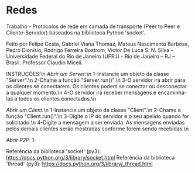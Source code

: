 # Redes

Trabalho - Protocolos de rede em camada de transporte (Peer to Peer e Cliente-Servidor) baseados na biblioteca Python 'socket'.

Feito por Felipe Costa, Gabriel Viana Thomaz, Mateus Nascimento Barbosa, Pedro Dionísio, Rodrigo Ferreira Bostrom, Victor De Luca S. N. Silva - Universidade Federal do Rio de Janeiro (UFRJ) - Rio de Janeiro – RJ – Brasil.
Professor Claudio Miceli.

INSTRUÇÕES:\n
  *Abrir um Server:*\n
    1-Instancie um objeto da classe "Server".\n
    2-Chame a função "Server.run()".\n
    3-O servidor irá abrir para os clientes se conectarem. Os clientes podem se conectar ou desconectar a qualquer momento.\n
    4-O servidor irá receber mensagens e encaminhá-las a todos os clientes conectados.\n
    
  *Abrir um Client:*\n
    1-Instancie um objeto da classe "Client".\n
    2-Chame a função "Client.run()".\n
    3-Digite o IP do servidor e o seu apelido quando for solicitado.\n
    4-Digite a mensagem a ser enviada. As mensagens enviadas pelos demais clientes serão mostradas conforme forem sendo recebidas.\n
    
  *Abrir P2P:*
    1-

Referência da biblioteca 'socket' (py3): https://docs.python.org/3/library/socket.html
Referência da biblioteca 'thread' (py3): https://docs.python.org/3/library/_thread.html
